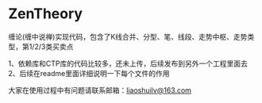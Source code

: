 # ZenTheory
缠论(缠中说禅)实现代码，包含了K线合并、分型、笔、线段、走势中枢、走势类型，第1/2/3类买卖点

1、依赖库和CTP库的代码比较多，还未上传，后续发布到另外一个工程里面去
2、后续在readme里面详细说明一下每个文件的作用

大家在使用过程中有问题请联系邮箱：liaoshuilv@163.com
